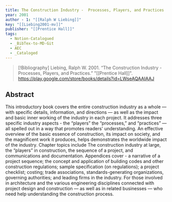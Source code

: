 ```yaml
---
title: The Construction Industry -  Processes, Players, and Practices
year: 2001
author - 1: "[[Ralph W Liebing]]"
key: "[[Liebing2001-mv]]"
publisher: "[[Prentice Hall]]"
tags:
  - Notion-Catalogued
  - _BibTex-to-MD-Git
  - AEC
  - _Cataloged
---
```


> [!Bibliography]
> Liebing, Ralph W. 2001. “The Construction Industry -  Processes, Players, and Practices.” "[[Prentice Hall]]". https://play.google.com/store/books/details?id=LWseAQAAIAAJ

## Abstract
This introductory book covers the entire construction industry as a whole — with specific details, information, and directions — as well as the impact and basic inner working of the industry in each project. It addresses three specific industry aspects -  the “players” the “processes,” and “practices” — all spelled out in a way that promotes readers' understanding. An effective overview of the basic essence of construction, its impact on society, and the magnificent work it produces, helps demonstrates the worldwide impact of the industry. Chapter topics include The construction industry at large, the “players” in construction, the sequence of a project, and communications and documentation. Appendices cover -  a narrative of a project sequence; the concept and application of building codes and other construction regulations; sample specification (on regulations); a project checklist; costing; trade associations, standards-generating organizations, governing authorities; and leading firms in the industry. For those involved in architecture and the various engineering disciplines connected with project design and construction — as well as in related businesses — who need help understanding the construction process.